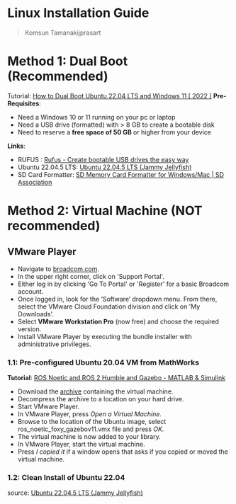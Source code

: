 # Linux Installation Guide
> Komsun Tamanakijprasart

# Method 1: Dual Boot (Recommended)
Tutorial: [How to Dual Boot Ubuntu 22.04 LTS and Windows 11 [ 2022 ]](https://www.youtube.com/watch?v=QKn5U2esuRk) 
**Pre-Requisites**:
- Need a Windows 10 or 11 running on your pc or laptop
- Need a USB drive (formatted) with > 8 GB to create a bootable disk 
- Need to reserve a **free space of 50 GB** or higher from your device

**Links**:
- RUFUS : [Rufus - Create bootable USB drives the easy way](https://rufus.ie/en/)
- Ubuntu 22.04.5 LTS: [Ubuntu 22.04.5 LTS (Jammy Jellyfish)](https://releases.ubuntu.com/jammy/)
- SD Card Formatter: [SD Memory Card Formatter for Windows/Mac | SD Association](https://www.sdcard.org/downloads/formatter/)


# Method 2: Virtual Machine (NOT recommended)
## VMware Player 
- Navigate to [broadcom.com](https://www.broadcom.com/).
- In the upper right corner, click on 'Support Portal'.
- Either log in by clicking 'Go To Portal' or 'Register' for a basic Broadcom account.
- Once logged in, look for the ‘Software’ dropdown menu. From there, select the VMware Cloud Foundation division and click on 'My Downloads'.
- Select **VMware Workstation Pro** (now free) and choose the required version.
- Install VMware Player by executing the bundle installer with administrative privileges.
### 1.1: Pre-configured Ubuntu 20.04 VM from MathWorks
**Tutorial**: [ROS Noetic and ROS 2 Humble and Gazebo - MATLAB & Simulink](https://uk.mathworks.com/support/product/robotics/ros2-vm-installation-instructions-v10.html)
- Download the [archive](https://ssd.mathworks.com/supportfiles/ros/virtual_machines/v10/ros_noetic_humble_gazebov11_linux_win_v2.zip) containing the virtual machine.
- Decompress the archive to a location on your hard drive.
- Start VMware Player.
- In VMware Player, press _Open a Virtual Machine._
- Browse to the location of the Ubuntu image, select ros_noetic_foxy_gazebov11.vmx file and press _OK._
- The virtual machine is now added to your library.
- In VMware Player, start the virtual machine.
- Press _I copied it_ if a window opens that asks if you copied or moved the virtual machine.
### 1.2: Clean Install of Ubuntu 22.04
source: [Ubuntu 22.04.5 LTS (Jammy Jellyfish)](https://releases.ubuntu.com/jammy/)

